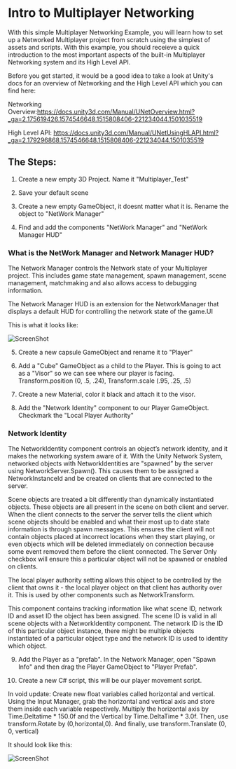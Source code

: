 # Intro to Multiplayer Networking

With this simple Multiplayer Networking Example,  you will learn how to set up a Networked Multiplayer project from scratch using the simplest of assets and scripts. With this example, you should receieve a quick introduction to the most important aspects of the built-in Multiplayer Networking system and its High Level API.

Before you get started, it would be a good idea to take a look at Unity's docs for an overview of Networking and the High Level API which you can find here:

Networking Overview:https://docs.unity3d.com/Manual/UNetOverview.html?_ga=2.175619426.1574546648.1515808406-221234044.1501035519

High Level API: https://docs.unity3d.com/Manual/UNetUsingHLAPI.html?_ga=2.179296868.1574546648.1515808406-221234044.1501035519

## The Steps:

1. Create a new empty 3D Project.  Name it "Multiplayer_Test"

2. Save your default scene

3. Create a new empty GameObject, it doesnt matter what it is.  Rename the object to "NetWork Manager"

4. Find and add the components "NetWork Manager" and "NetWork Manager HUD"

### What is the NetWork Manager and Network Manager HUD?
   
The Network Manager controls the Network state of your Multiplayer project.  This includes game state management, spawn management, scene management, matchmaking and also allows access to debugging information.

The Network Manager HUD is an extension for the NetworkManager that displays a default HUD for controlling the network state of the game.UI

This is what it looks like:

![ScreenShot](https://unity3d.com/sites/default/files/002-networkmanager.png)

5. Create a new capsule GameObject and rename it to "Player"

6. Add a "Cube" GameObject as a child to the Player.  This is going to act as a "Visor" so we can see where our player is facing.
   Transform.position (0, .5, .24), Transform.scale (.95, .25, .5)
   
7. Create a new Material, color it black and attach it to the visor.

8. Add the "Network Identity" component to our Player GameObject.  Checkmark the "Local Player Authority"

### Network Identity
The NetworkIdentity component controls an object’s network identity, and it makes the networking system aware of it.  With the Unity Network System, networked objects with NetworkIdentities are "spawned” by the server using NetworkServer.Spawn(). This causes them to be assigned a NetworkInstanceId and be created on clients that are connected to the server.

Scene objects are treated a bit differently than dynamically instantiated objects. These objects are all present in the scene on both client and server.  When the client connects to the server the server tells the client which scene objects should be enabled and what their most up to date state information is through spawn messages.  This ensures the client will not contain objects placed at incorrect locations when they start playing, or even objects which will be deleted immediately on connection because some event removed them before the client connected. The Server Only checkbox will ensure this a particular object will not be spawned or enabled on clients.

The local player authority setting allows this object to be controlled by the client that owns it - the local player object on that client has authority over it. This is used by other components such as NetworkTransform.

This component contains tracking information like what scene ID, network ID and asset ID the object has been assigned. The scene ID is valid in all scene objects with a NetworkIdentity component. The network ID is the ID of this particular object instance, there might be multiple objects instantiated of a particular object type and the network ID is used to identity which object.

9. Add the Player as a "prefab".  In the Network Manager, open "Spawn Info" and then drag the Player GameObject to "Player Prefab".

10. Create a new C# script, this will be our player movement script.  

In void update: Create new float variables called horizontal and vertical.  Using the Input Manager, grab the horizontal and vertical axis and store them inside each variable respectively.  Multiply the horizontal axis by Time.Deltatime * 150.0f and the Vertical by Time.DeltaTime * 3.0f.  Then, use transform.Rotate by (0,horizontal,0). And finally, use transform.Translate (0, 0, vertical)

It should look like this:

![ScreenShot](https://raw.githubusercontent.com/junior-devleague/unity/master/exercises/Multiplayer-and-Networking/Assets/Screen%20Shot%202018-01-12%20at%208.54.46%20PM.png) 


